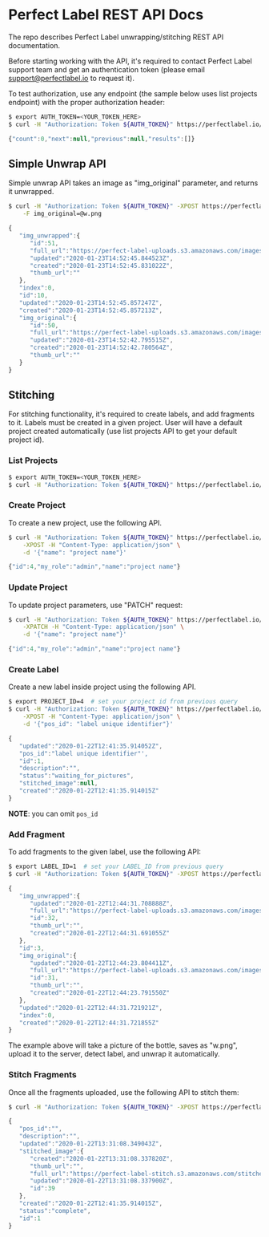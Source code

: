 # Perfect Label REST API Docs
The repo describes Perfect Label unwrapping/stitching REST API documentation.

Before starting working with the API, it's required to contact Perfect Label support team and get an authentication token (please email support@perfectlabel.io to request it).

To test authorization, use any endpoint (the sample below uses list projects endpoint) with the proper authorization header:
```bash
$ export AUTH_TOKEN=<YOUR_TOKEN_HERE>
$ curl -H "Authorization: Token ${AUTH_TOKEN}" https://perfectlabel.io/api/v001/projects/

```

```javascript
{"count":0,"next":null,"previous":null,"results":[]}
```

## Simple Unwrap API

Simple unwrap API takes an image as "img_original" parameter, and returns it unwrapped.


```bash
$ curl -H "Authorization: Token ${AUTH_TOKEN}" -XPOST https://perfectlabel.io/api/v001/fragments/ \
    -F img_original=@w.png
```

```javascript
{ 
   "img_unwrapped":{ 
      "id":51,
      "full_url":"https://perfect-label-uploads.s3.amazonaws.com/images/f164b064-dd11-4147-9910-ec7a49b8b0bc.jpg",
      "updated":"2020-01-23T14:52:45.844523Z",
      "created":"2020-01-23T14:52:45.831022Z",
      "thumb_url":""
   },
   "index":0,
   "id":10,
   "updated":"2020-01-23T14:52:45.857247Z",
   "created":"2020-01-23T14:52:45.857213Z",
   "img_original":{ 
      "id":50,
      "full_url":"https://perfect-label-uploads.s3.amazonaws.com/images/91b63ed0-7d39-436c-8833-44a29e11f9b0.png",
      "updated":"2020-01-23T14:52:42.795515Z",
      "created":"2020-01-23T14:52:42.780564Z",
      "thumb_url":""
   }
}
```

## Stitching
For stitching functionality, it's required to create labels, and add fragments to it. Labels must be created in a given project.
User will have a default project created automatically (use list projects API to get your default project id).

### List Projects
```bash
$ export AUTH_TOKEN=<YOUR_TOKEN_HERE>
$ curl -H "Authorization: Token ${AUTH_TOKEN}" https://perfectlabel.io/api/v001/projects/

```


### Create Project
To create a new project, use the following API.

```bash
$ curl -H "Authorization: Token ${AUTH_TOKEN}" https://perfectlabel.io/api/v001/projects/ \
    -XPOST -H "Content-Type: application/json" \
    -d '{"name": "project name"}'
```

```javascript
{"id":4,"my_role":"admin","name":"project name"}
```

### Update Project
To update project parameters, use "PATCH" request:

```bash
$ curl -H "Authorization: Token ${AUTH_TOKEN}" https://perfectlabel.io/api/v001/projects/4/ \
    -XPATCH -H "Content-Type: application/json" \
    -d '{"name": "project name"}'
```

```javascript
{"id":4,"my_role":"admin","name":"project name"}
```

### Create Label
Create a new label inside project using the following API.

```bash
$ export PROJECT_ID=4  # set your project id from previous query
$ curl -H "Authorization: Token ${AUTH_TOKEN}" https://perfectlabel.io/api/v001/projects/${PROJECT_ID}/labels/ \
    -XPOST -H "Content-Type: application/json" \
    -d '{"pos_id": "label unique identifier"}'
```

```javascript
{ 
   "updated":"2020-01-22T12:41:35.914052Z",
   "pos_id":"label unique identifier"',
   "id":1,
   "description":"",
   "status":"waiting_for_pictures",
   "stitched_image":null,
   "created":"2020-01-22T12:41:35.914015Z"
}
```

**NOTE**: you can omit `pos_id`

### Add Fragment

To add fragments to the given label, use the following API:

```bash
$ export LABEL_ID=1  # set your LABEL_ID from previous query
$ curl -H "Authorization: Token ${AUTH_TOKEN}" -XPOST https://perfectlabel.io/api/v001/projects/${PROJECT_ID}/labels/${LABEL_ID}/fragments/ -F img_original=@w.png
```

```javascript
{ 
   "img_unwrapped":{ 
      "updated":"2020-01-22T12:44:31.708888Z",
      "full_url":"https://perfect-label-uploads.s3.amazonaws.com/images/a95a83ae-c0d5-4ae5-b4e6-dc423f308e01.jpg",
      "id":32,
      "thumb_url":"",
      "created":"2020-01-22T12:44:31.691055Z"
   },
   "id":3,
   "img_original":{ 
      "updated":"2020-01-22T12:44:23.804411Z",
      "full_url":"https://perfect-label-uploads.s3.amazonaws.com/images/64e03d6b-ab7d-4871-bf03-289a04605670.png",
      "id":31,
      "thumb_url":"",
      "created":"2020-01-22T12:44:23.791550Z"
   },
   "updated":"2020-01-22T12:44:31.721921Z",
   "index":0,
   "created":"2020-01-22T12:44:31.721855Z"
}
```
The example above will take a picture of the bottle, saves as "w.png", upload it to the server, detect label, and unwrap it automatically.

### Stitch Fragments

Once all the fragments uploaded, use the following API to stitch them:

```bash
$ curl -H "Authorization: Token ${AUTH_TOKEN}" -XPOST https://perfectlabel.io/api/v001/projects/${PROJECT_ID}/labels/${LABEL_ID}/stitch/
```

```javascript
{ 
   "pos_id":"",
   "description":"",
   "updated":"2020-01-22T13:31:08.349043Z",
   "stitched_image":{ 
      "created":"2020-01-22T13:31:08.337820Z",
      "thumb_url":"",
      "full_url":"https://perfect-label-stitch.s3.amazonaws.com/stitched/22-01-2020-fb78978a-4ed7-43b2-bcdc-9057d37b01a0.jpg",
      "updated":"2020-01-22T13:31:08.337900Z",
      "id":39
   },
   "created":"2020-01-22T12:41:35.914015Z",
   "status":"complete",
   "id":1
}
```

